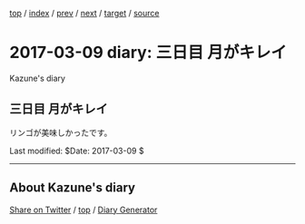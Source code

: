 [top](../index.html) 
 / [index](index.html) 
 / [prev](ig170308.html) 
 / [next](ig170310.html) 
 / [target](https://kazune.github.io/diary/2017/ig170309.html) 
 / [source](https://github.com/kazune/diary/blob/master/2017/ig170309.src.md) 

2017-03-09 diary: 三日目 月がキレイ
=====================================================================================================
Kazune's diary

## 三日目 月がキレイ

リンゴが美味しかったです。

Last modified: $Date: 2017-03-09 $


----------------------------------------------------------------------------------------------------

## About Kazune's diary

[Share on Twitter](https://twitter.com/intent/tweet?hashtags=igapyon%2Cdiary%2C%E3%81%84%E3%81%8C%E3%81%B4%E3%82%87%E3%82%93&text=%E4%B8%89%E6%97%A5%E7%9B%AE+%E6%9C%88%E3%81%8C%E3%82%AD%E3%83%AC%E3%82%A4&url=https%3A%2F%2Fkazune.github.io%2Fdiary%2F2017%2Fig170309.html) / [top](../index.html) / [Diary Generator](https://github.com/igapyon/igapyonv3)

